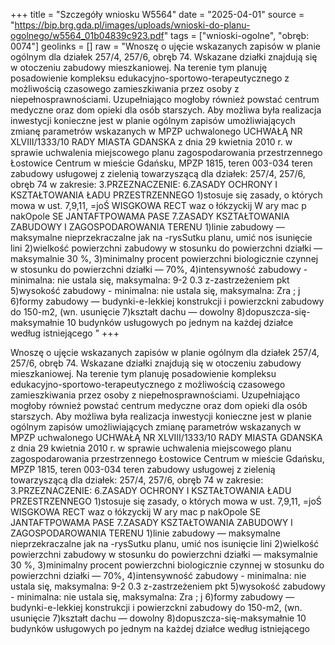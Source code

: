 +++
title = "Szczegóły wniosku W5564"
date = "2025-04-01"
source = "https://bip.brg.gda.pl/images/uploads/wnioski-do-planu-ogolnego/w5564_01b04839c923.pdf"
tags = ["wnioski-ogolne", "obręb: 0074"]
geolinks = []
raw = "Wnoszę o ujęcie wskazanych zapisów w planie ogólnym dla działek 257/4, 257/6, obręb 74. Wskazane działki znajdują się w otoczeniu zabudowy mieszkaniowej. Na terenie tym planuję posadowienie kompleksu edukacyjno-sportowo-terapeutycznego z możliwością czasowego zamieszkiwania przez osoby z niepełnosprawnościami. Uzupełniająco mogłoby również powstać centrum medyczne oraz dom opieki dla osób starszych. Aby możliwa była realizacja inwestycji konieczne jest w planie ogólnym zapisów umożliwiających zmianę parametrów wskazanych w MPZP uchwalonego UCHWAŁĄ NR XLVIII/1333/10 RADY MIASTA GDANSKA z dnia 29 kwietnia 2010 r. w sprawie uchwalenia miejscowego planu zagospodarowania przestrzennego Łostowice Centrum w mieście Gdańsku, MPZP 1815, teren 003-034 teren zabudowy usługowej z zielenią towarzyszącą dla działek: 257/4, 257/6, obręb 74 w zakresie: 3.PRZEZNACZENIE: 6.ZASADY OCHRONY I KSZTAŁTOWANIA ŁADU PRZESTRZENNEGO 1)stosuje się zasady, o których mowa w ust. 7,9,11, =joŚ WISGKOWA RECT waz o łókzyckij W ary mac p nakOpole SE JANTAFTPOWAMA PASE 7.ZASADY KSZTAŁTOWANIA ZABUDOWY I ZAGOSPODAROWANIA TERENU 1)linie zabudowy — maksymalne nieprzekraczalne jak na -rysSutku planu, umić nos isunięcie lini 2)wielkość powierzchni zabudowy w stosunku do powierzchni działki — maksymalnie 30 %, 3)minimalny procent powierzchni biologicznie czynnej w stosunku do powierzchni działki — 70%, 4)intensywność zabudowy - minimalna: nie ustala się, maksymalna: 9-2 0.3 z-zastrzeżeniem pkt 5)wysokość zabudowy - minimalna: nie ustala się, maksymalna: Zra ; j 6)formy zabudowy — budynki-e-lekkiej konstrukcji i powierzckni zabudowy do 150-m2, (wn. usunięcie 7)kształt dachu — dowolny 8)dopuszcza-się-maksymałnie 10 budynków usługowych po jednym na każdej działce według istniejącego "
+++

Wnoszę o ujęcie wskazanych zapisów w planie ogólnym dla działek 257/4, 257/6, obręb 74. Wskazane działki
znajdują się w otoczeniu zabudowy mieszkaniowej. Na terenie tym planuję posadowienie kompleksu
edukacyjno-sportowo-terapeutycznego z możliwością czasowego zamieszkiwania przez osoby z
niepełnosprawnościami. Uzupełniająco mogłoby również powstać centrum medyczne oraz dom opieki dla osób
starszych. Aby możliwa była realizacja inwestycji konieczne jest w planie ogólnym zapisów umożliwiających
zmianę parametrów wskazanych w MPZP uchwalonego UCHWAŁĄ NR XLVIII/1333/10 RADY MIASTA
GDANSKA z dnia 29 kwietnia 2010 r. w sprawie uchwalenia miejscowego planu zagospodarowania
przestrzennego Łostowice Centrum w mieście Gdańsku, MPZP 1815, teren 003-034 teren zabudowy
usługowej z zielenią towarzyszącą dla działek: 257/4, 257/6, obręb 74 w zakresie:
3.PRZEZNACZENIE:
6.ZASADY OCHRONY I KSZTAŁTOWANIA ŁADU PRZESTRZENNEGO
1)stosuje się zasady, o których mowa w ust. 7,9,11,
=joŚ WISGKOWA RECT waz o łókzyckij W ary mac p nakOpole SE JANTAFTPOWAMA PASE
7.ZASADY KSZTAŁTOWANIA ZABUDOWY I ZAGOSPODAROWANIA TERENU
1)linie zabudowy — maksymalne nieprzekraczalne jak na -rysSutku planu, umić nos isunięcie lini
2)wielkość powierzchni zabudowy w stosunku do powierzchni działki — maksymalnie 30 %,
3)minimalny procent powierzchni biologicznie czynnej w stosunku do powierzchni działki — 70%,
4)intensywność zabudowy - minimalna: nie ustala się, maksymalna: 9-2 0.3 z-zastrzeżeniem pkt
5)wysokość zabudowy - minimalna: nie ustala się, maksymalna: Zra ; j
6)formy zabudowy — budynki-e-lekkiej konstrukcji i powierzckni zabudowy do 150-m2, (wn. usunięcie
7)kształt dachu — dowolny
8)dopuszcza-się-maksymałnie 10 budynków usługowych po jednym na każdej działce według istniejącego



